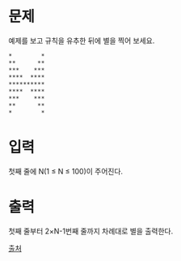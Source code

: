 # 문제

예제를 보고 규칙을 유추한 뒤에 별을 찍어 보세요.

```
*        *
**      **
***    ***
****  ****
**********
****  ****
***    ***
**      **
*        *
```

# 입력

첫째 줄에 N(1 ≤ N ≤ 100)이 주어진다.

# 출력

첫째 줄부터 2×N-1번째 줄까지 차례대로 별을 출력한다.

[출처](https://www.acmicpc.net/problem/2445)

